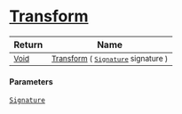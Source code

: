 # [Transform](./ComponentExtraction-100663567.md)



| Return | Name | 
| --- | --- | 
| <sub>[Void](https://docs.microsoft.com/en-us/dotnet/api/System.Void)</sub>| <sub>[Transform](./ComponentExtraction-100663567.md) ( [`Signature`](./../../Signature.md) signature )</sub>| <br>


#### Parameters
[`Signature`](./../../Signature.md)